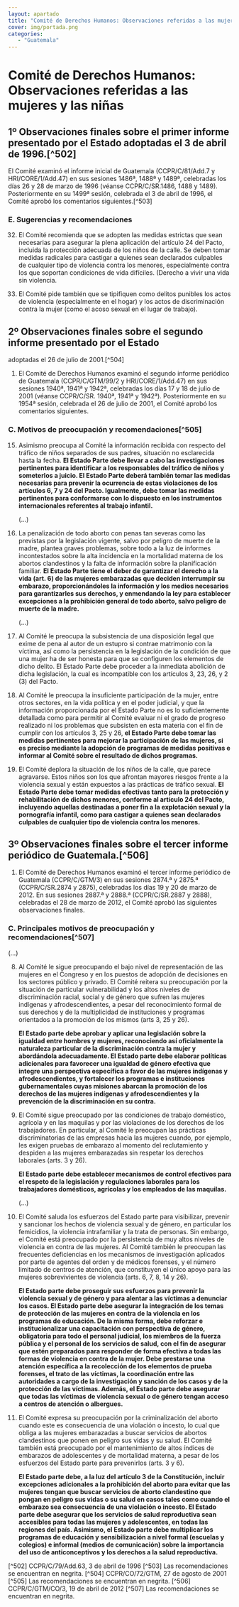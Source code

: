 ```yaml
---
layout: apartado
title: "Comité de Derechos Humanos: Observaciones referidas a las mujeres y las niñas"
cover: img/portada.png
categories:
   - "Guatemala"
---
```


# Comité de Derechos Humanos: Observaciones referidas a las mujeres y las niñas

## 1º Observaciones finales sobre el primer informe presentado por el Estado adoptadas el 3 de abril de 1996.[^502]

El Comité examinó el informe inicial de Guatemala (CCPR/C/81/Add.7 y
HRI/CORE/1/Add.47) en sus sesiones 1486ª, 1488ª y 1489ª, celebradas los
días 26 y 28 de marzo de 1996 (véanse CCPR/C/SR.1486, 1488 y 1489).
Posteriormente en su 1499ª sesión, celebrada el 3 de abril de 1996, el
Comité aprobó los comentarios siguientes.[^503]

### E. Sugerencias y recomendaciones

32. El Comité recomienda que se adopten las medidas estrictas que sean
necesarias para asegurar la plena aplicación del artículo 24 del Pacto,
incluida la protección adecuada de los niños de la calle. Se deben tomar
medidas radicales para castigar a quienes sean declarados culpables de
cualquier tipo de violencia contra los menores, especialmente contra los
que soportan condiciones de vida difíciles. (Derecho a vivir una vida sin
violencia.

33. El Comité pide también que se tipifiquen como delitos punibles los
actos de violencia (especialmente en el hogar) y los actos de
discriminación contra la mujer (como el acoso sexual en el lugar de
trabajo).


## 2º Observaciones finales sobre el segundo informe presentado por el Estado
adoptadas el 26 de julio de 2001.[^504]

1. El Comité de Derechos Humanos examinó el segundo informe periódico de
Guatemala (CCPR/C/GTM/99/2 y HRI/CORE/1/Add.47) en sus sesiones 1940ª,
1941ª y 1942ª, celebradas los días 17 y 18 de julio de 2001 (véanse
CCPR/C/SR. 1940ª, 1941ª y 1942ª). Posteriormente en su 1954ª sesión,
celebrada el 26 de julio de 2001, el Comité aprobó los comentarios
siguientes.

### C. Motivos de preocupación y recomendaciones[^505]

15. Asimismo preocupa al Comité la información recibida con respecto del
tráfico de niños separados de sus padres, situación no esclarecida hasta la
fecha. **El Estado Parte debe llevar a cabo las investigaciones pertinentes
para identificar a los responsables del tráfico de niños y someterlos a
juicio. El Estado Parte deberá también tomar las medidas necesarias para
prevenir la ocurrencia de estas violaciones de los artículos 6, 7 y 24 del
Pacto. Igualmente, debe tomar las medidas pertinentes para conformarse con
lo dispuesto en los instrumentos internacionales referentes al trabajo
infantil.**

	(…)

19. La penalización de todo aborto con penas tan severas como las previstas
por la legislación vigente, salvo por peligro de muerte de la madre,
plantea graves problemas, sobre todo a la luz de informes incontestados
sobre la alta incidencia en la mortalidad materna de los abortos
clandestinos y la falta de información sobre la planificación familiar. **El
Estado Parte tiene el deber de garantizar el derecho a la vida (art. 6) de
las mujeres embarazadas que deciden interrumpir su embarazo,
proporcionándoles la información y los medios necesarios para garantizarles
sus derechos, y enmendando la ley para establecer excepciones a la
prohibición general de todo aborto, salvo peligro de muerte de la madre.**

	(…)

24. Al Comité le preocupa la subsistencia de una disposición legal que
exime de pena al autor de un estupro si contrae matrimonio con la víctima,
así como la persistencia en la legislación de la condición de que una mujer
ha de ser honesta para que se configuren los elementos de dicho delito. El
Estado Parte debe proceder a la inmediata abolición de dicha legislación,
la cual es incompatible con los artículos 3, 23, 26, y 2 (3) del Pacto.

25. Al Comité le preocupa la insuficiente participación de la mujer, entre
otros sectores, en la vida política y en el poder judicial, y que la
información proporcionada por el Estado Parte no es lo suficientemente
detallada como para permitir al Comité evaluar ni el grado de progreso
realizado ni los problemas que subsisten en esta materia con el fin de
cumplir con los artículos 3, 25 y 26, **el Estado Parte debe tomar las
medidas pertinentes para mejorar la participación de las mujeres, si es
preciso mediante la adopción de programas de medidas positivas e informar
al Comité sobre el resultado de dichos programas.**

26. El Comité deplora la situación de los niños de la calle, que parece
agravarse. Estos niños son los que afrontan mayores riesgos frente a la
violencia sexual y están expuestos a las prácticas de tráfico sexual. **El
Estado Parte debe tomar medidas efectivas tanto para la protección y
rehabilitación de dichos menores, conforme al artículo 24 del Pacto,
incluyendo aquellas destinadas a poner fin a la explotación sexual y la
pornografía infantil, como para castigar a quienes sean declarados
culpables de cualquier tipo de violencia contra los menores.**

## 3º Observaciones finales sobre el tercer informe periódico de Guatemala.[^506]

1. El Comité de Derechos Humanos examinó el tercer informe periódico de
Guatemala (CCPR/C/GTM/3) en sus sesiones 2874.ª y 2875.ª (CCPR/C/SR.2874 y
2875), celebradas los días 19 y 20 de marzo de 2012. En sus sesiones 2887.ª
y 2888.ª (CCPR/C/SR.2887 y 2888), celebradas el 28 de marzo de 2012, el
Comité aprobó las siguientes observaciones finales.

### C. Principales motivos de preocupación y recomendaciones[^507]

(…)

8. Al Comité le sigue preocupando el bajo nivel de representación de las
mujeres en el Congreso y en los puestos de adopción de decisiones en los
sectores público y privado. El Comité reitera su preocupación por la
situación de particular vulnerabilidad y los altos niveles de
discriminación racial, social y de género que sufren las mujeres indígenas
y afrodescendientes, a pesar del reconocimiento formal de sus derechos y de
la multiplicidad de instituciones y programas orientados a la promoción de
los mismos (arts 3, 25 y 26).

	**El Estado parte debe aprobar y aplicar una legislación sobre la igualdad
	entre hombres y mujeres, reconociendo así oficialmente la naturaleza
	particular de la discriminación contra la mujer y abordándola
	adecuadamente. El Estado parte debe elaborar políticas adicionales para
	favorecer una igualdad de género efectiva que integre una perspectiva
	específica a favor de las mujeres indígenas y afrodescendientes, y
	fortalecer los programas e instituciones gubernamentales cuyas misiones
	abarcan la promoción de los derechos de las mujeres indígenas y
	afrodescendientes y la prevención de la discriminación en su contra.**

9. El Comité sigue preocupado por las condiciones de trabajo doméstico,
agrícola y en las maquilas y por las violaciones de los derechos de los
trabajadores. En particular, al Comité le preocupan las prácticas
discriminatorias de las empresas hacia las mujeres cuando, por ejemplo, les
exigen pruebas de embarazo al momento del reclutamiento y despiden a las
mujeres embarazadas sin respetar los derechos laborales (arts. 3 y 26).

	**El Estado parte debe establecer mecanismos de control efectivos para el
	respeto de la legislación y regulaciones laborales para los trabajadores
	domésticos, agrícolas y los empleados de las maquilas.**

	(…)

19. El Comité saluda los esfuerzos del Estado parte para visibilizar,
prevenir y sancionar los hechos de violencia sexual y de género, en
particular los femicidios, la violencia intrafamiliar y la trata de
personas. Sin embargo, el Comité está preocupado por la persistencia de muy
altos niveles de violencia en contra de las mujeres. Al Comité también le
preocupan las frecuentes deficiencias en los mecanismos de investigación
aplicados por parte de agentes del orden y de médicos forenses, y el número
limitado de centros de atención, que constituyen el único apoyo para las
mujeres sobrevivientes de violencia (arts. 6, 7, 8, 14 y 26).

	**El Estado parte debe proseguir sus esfuerzos para prevenir la violencia
	sexual y de género y para alentar a las víctimas a denunciar los casos. El
	Estado parte debe asegurar la integración de los temas de protección de las
	mujeres en contra de la violencia en los programas de educación. De la
	misma forma, debe reforzar e institucionalizar una capacitación con
	perspectiva de género, obligatoria para todo el personal judicial, los
	miembros de la fuerza pública y el personal de los servicios de salud, con
	el fin de asegurar que estén preparados para responder de forma efectiva a
	todas las formas de violencia en contra de la mujer. Debe prestarse una
	atención específica a la recolección de los elementos de prueba forenses,
	el trato de las víctimas, la coordinación entre las autoridades a cargo de
	la investigación y sanción de los casos y de la protección de las víctimas.
	Además, el Estado parte debe asegurar que todas las víctimas de violencia
	sexual o de género tengan acceso a centros de atención o albergues.**

20. El Comité expresa su preocupación por la criminalización del aborto
cuando este es consecuencia de una violación o incesto, lo cual que obliga
a las mujeres embarazadas a buscar servicios de abortos clandestinos que
ponen en peligro sus vidas y su salud. El Comité también está preocupado
por el mantenimiento de altos índices de embarazos de adolescentes y de
mortalidad materna, a pesar de los esfuerzos del Estado parte para
prevenirlos (arts. 3 y 6).

	**El Estado parte debe, a la luz del artículo 3 de la Constitución, incluir
	excepciones adicionales a la prohibición del aborto para evitar que las
	mujeres tengan que buscar servicios de aborto clandestino que pongan en
	peligro sus vidas o su salud en casos tales como cuando el embarazo sea
	consecuencia de una violación o incesto. El Estado parte debe asegurar que
	los servicios de salud reproductiva sean accesibles para todas las mujeres
	y adolescentes, en todas las regiones del país. Asimismo, el Estado parte
	debe multiplicar los programas de educación y sensibilización a nivel
	formal (escuelas y colegios) e informal (medios de comunicación) sobre la
	importancia del uso de anticonceptivos y los derechos a la salud
	reproductiva.**


[^502] CCPR/C/79/Add.63, 3 de abril de 1996
[^503] Las recomendaciones se encuentran en negrita.
[^504] CCPR/CO/72/GTM, 27 de agosto de 2001
[^505] Las recomendaciones se encuentran en negrita.
[^506] CCPR/C/GTM/CO/3, 19 de abril de 2012
[^507] Las recomendaciones se encuentran en negrita.
